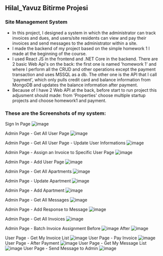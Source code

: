 ## Hilal_Yavuz Bitirme Projesi
### Site Management System
- In this project, I designed a system in which the administrator can track invoices and dues, and users/site residents can view and pay their invoices and send messages to the administrator within a site.
- I made the backend of my project based on the simple homework 1 I made at the beginning of the course.
- I used React JS in the frontend and .NET Core in the backend. There are 2 basic Web Api's on the back: the first one is named 'homework 1' and where I perform all the CRUD and other operations except the payment transaction and uses MSSQL as a db. The other one is the API that I call 'payment', which only pulls credit card and balance information from MongoDB and updates the balance information after payment.
- Because of I have 2 Web API at the back, before start to run project this adjusment should made: from 'Properties' choose multiple startup projects and choose homework1 and payment.

### These are the Screenshots of my system:
Sign In Page 
![image](https://user-images.githubusercontent.com/70439086/153953048-986aea30-5818-47a5-8e16-64dc12ca55ce.png)

Admin Page - Get All User Page
![image](https://user-images.githubusercontent.com/70439086/153953601-07587773-3ed0-4705-89e5-1e6614348d75.png)

Admin Page - Get All User Page - Update User Informations
![image](https://user-images.githubusercontent.com/70439086/153954283-23578705-0262-40d7-9a6c-8e39a6315cf3.png)

Admin Page - Assign an Invoice to Specific User Page
![image](https://user-images.githubusercontent.com/70439086/153953790-fb27debc-67d1-4e21-9f61-ff800d51c9ef.png)

Admin Page - Add User Page
![image](https://user-images.githubusercontent.com/70439086/153954436-2cbd96ea-def0-4ab1-bff6-9f8e76eff66c.png)

Admin Page - Get All Apartments
![image](https://user-images.githubusercontent.com/70439086/153953956-e55ee64b-1657-46f3-a94f-54a1e207e890.png)

Admin Page - Update Apartment
![image](https://user-images.githubusercontent.com/70439086/153954554-e70d7318-d53e-4a1e-8f29-64c489915f90.png)

Admin Page - Add Apartment
![image](https://user-images.githubusercontent.com/70439086/153954737-267a2f2e-6df7-48b2-8498-2297fccea0b2.png)

Admin Page - Get All Messages 
![image](https://user-images.githubusercontent.com/70439086/153954059-495c2749-1229-4348-9e53-5f2f720ea61b.png)

Admin Page - Add Response to Message
![image](https://user-images.githubusercontent.com/70439086/153954834-c797628d-7377-401f-a4c2-96acfb85d8eb.png)

Admin Page - Get All Invoices 
![image](https://user-images.githubusercontent.com/70439086/153954155-92a33752-eab8-44e3-ac48-3a7eaf092756.png)

Admin Page - Batch Invoice Assignment
Before
![image](https://user-images.githubusercontent.com/70439086/153955074-fde292dd-07e4-41ff-b69a-e779ad0af12c.png)
After
![image](https://user-images.githubusercontent.com/70439086/153955405-5af0fae0-6520-4e6e-af27-18b4c76db803.png)

User Page - Get My Invoice List
![image](https://user-images.githubusercontent.com/70439086/153955497-4458fdf5-b322-49b1-8669-997e13d25e64.png)
User Page - Pay Invoice
![image](https://user-images.githubusercontent.com/70439086/153955562-3574235f-a890-4739-8997-9ff620ada60c.png)
User Page - After Payment
 ![image](https://user-images.githubusercontent.com/70439086/153955695-0665f720-395e-400b-81f5-b31c9f3c776c.png)
User Page - Get My Message List
![image](https://user-images.githubusercontent.com/70439086/153955751-e849ca51-4949-47b0-acd3-8f6cb18f8957.png)
User Page - Send Message to Admin
![image](https://user-images.githubusercontent.com/70439086/153955809-89eaba6c-06bd-41cf-a789-c14005c2a876.png)









